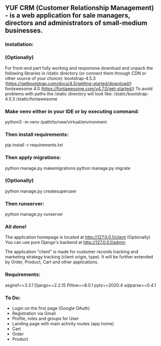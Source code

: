 ## YUF CRM (Customer Relationship Management) - is a web application for sale managers, directors and administrators of small-medium businesses.

### Installation:

### (Optionally)
For front-end part fully working and responsive download and unpack the following libraries in /static directory (or connect them through CDN or other source of your choice):
bootstrap-4.5.3 (https://getbootstrap.com/docs/4.5/getting-started/download/)
fontawesome 4.0 (https://fontawesome.com/v4.7.0/get-started/)
To avoid problems with paths the /static directory will look like:
/static/bootstrap-4.5.3
/static/fontawesome

### Make venv either in your IDE or by executing command:
python3 -m venv /path/to/new/virtual/environment

### Then install requirements:
pip install -r requirements.txt

### Then apply migrations:
python manage.py makemigrations
python manage.py migrate

### (Optionally)
python manage.py createsuperuser

### Then runserver:
python manage.py runserver

### All done!
The application homepage is located at http://127.0.0.1/client
(Optionally)
You can use pure Django's backend at http://127.0.0.1/admin

The application "client" is made for customer records tracking and marketing strategy tracking (client origin, type).
It will be further extended by Order, Product, Cart and other applications. 


### Requirements:

asgiref==3.3.1
Django==2.2.15
Pillow==8.0.1
pytz==2020.4
sqlparse==0.4.1

### To Do:

- Login on the first page (Google OAuth)
- Registration via Gmail
- Profile, roles and groups for User
- Landing page with main activity routes (app home)
- Cart
- Order
- Product

